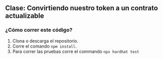 ## Clase: Convirtiendo nuestro token a un contrato actualizable

### ¿Cómo correr este código?

1. Clona o descarga el repositorio.
2. Corre el comando `npm install`.
3. Para correr las pruebas corre el commando `npx hardhat test`
